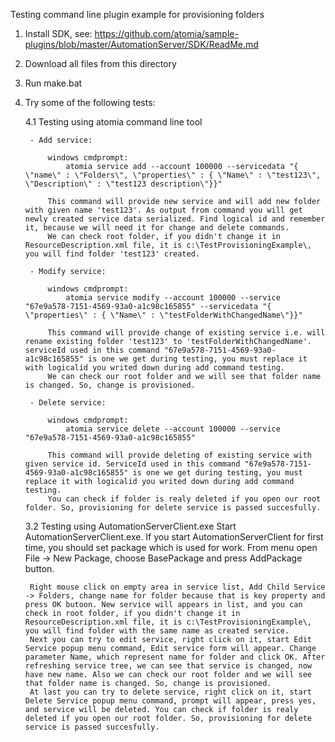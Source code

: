 ﻿Testing command line plugin example for provisioning folders

1. Install SDK, see: https://github.com/atomia/sample-plugins/blob/master/AutomationServer/SDK/ReadMe.md

2. Download all files from this directory

3. Run make.bat

4. Try some of the following tests:
	
	4.1 Testing using atomia command line tool
		
		- Add service:
			
			windows cmdprompt:
				atomia service add --account 100000 --servicedata "{ \"name\" : \"Folders\", \"properties\" : { \"Name\" : \"test123\", \"Description\" : \"test123 description\"}}"
				
			This command will provide new service and will add new folder with given name 'test123'. As output from command you will get newly created service data serialized. Find logical id and remember it, because we will need it for change and delete commands.
			We can check root folder, if you didn't change it in ResourceDescription.xml file, it is c:\TestProvisioningExample\, you will find folder 'test123' created.
		
		- Modify service:
			
			windows cmdprompt:
				atomia service modify --account 100000 --service "67e9a578-7151-4569-93a0-a1c98c165855" --servicedata "{ \"properties\" : { \"Name\" : \"testFolderWithChangedName\"}}"
				
			This command will provide change of existing service i.e. will rename existing folder 'test123' to 'testFolderWithChangedName'. serviceId used in this command "67e9a578-7151-4569-93a0-a1c98c165855" is one we get during testing, you must replace it with logicalid you writed down during add command testing.
			We can check our root folder and we will see that folder name is changed. So, change is provisioned. 
			
		- Delete service:
		
			windows cmdprompt:
				atomia service delete --account 100000 --service "67e9a578-7151-4569-93a0-a1c98c165855"
			
			This command will provide deleting of existing service with given service id. ServiceId used in this command "67e9a578-7151-4569-93a0-a1c98c165855" is one we get during testing, you must replace it with logicalid you writed down during add command testing.
			You can check if folder is realy deleted if you open our root folder. So, provisioning for delete service is passed succesfully.
	
	3.2 Testing using AutomationServerClient.exe
		Start AutomationServerClient.exe. If you start AutomationServerClient for first time, you should set package which is used for work. From menu open File -> New Package, choose BasePackage and press AddPackage button.
		
		Right mouse click on empty area in service list, Add Child Service -> Folders, change name for folder because that is key property and press OK butoon. New service will appears in list, and you can check in root folder, if you didn't change it in ResourceDescription.xml file, it is c:\TestProvisioningExample\, you will find folder with the same name as created service. 
		Next you can try to edit service, right click on it, start Edit Service popup menu command, Edit service form will appear. Change parameter Name, which represent name for folder and click OK. After refreshing service tree, we can see that service is changed, now have new name. Also we can check our root folder and we will see that folder name is changed. So, change is provisioned.
		At last you can try to delete service, right click on it, start Delete Service popup menu command, prompt will appear, press yes, and service will be deleted. You can check if folder is realy deleted if you open our root folder. So, provisioning for delete service is passed succesfully.
	